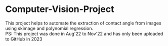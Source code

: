 # Computer-Vision-Project  
This project helps to automate the extraction of contact angle from images using skimage and polynomial regression.  
PS: This project was done in Aug'22 to Nov'22 and has only been uploaded to GitHub in 2023
